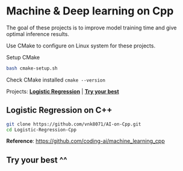 # Machine & Deep learning on Cpp

The goal of these projects is to improve model training time and give optimal inference results.

Use CMake to configure on Linux system for these projects.

Setup CMake
```bash
bash cmake-setup.sh
```

Check CMake installed `cmake --version`

Projects: [**Logistic Regression**](#logistic-regression-on-c) | [**Try your best**](#try-your-best-)

## Logistic Regression on C++

```bash
git clone https://github.com/vnk8071/AI-on-Cpp.git
cd Logistic-Regression-Cpp
```

**Reference**: https://github.com/coding-ai/machine_learning_cpp


## Try your best ^^
